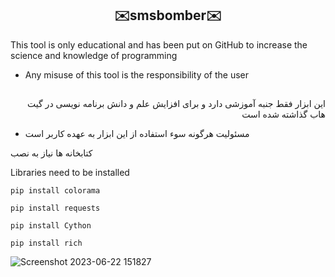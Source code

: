 <!DOCTYPE html>
<html>
<body>
<h2 align="center">✉️smsbomber✉️</h2>
<p dir="ltr">This tool is only educational and has been put on GitHub to increase the science and knowledge of programming</p>
<ul>
	<li><p dir="ltr">Any misuse of this tool is the responsibility of the user</p></li>
</ul><h2></h2>
<p dir="rtl">این ابزار فقط جنبه آموزشی دارد و برای افزایش علم و دانش برنامه نویسی در گیت هاب گذاشته شده است</p>
<ul><li>مسئولیت هرگونه سوء استفاده از این ابزار به عهده کاربر است</li></ul>
<p>کتابخانه ها نیاز به نصب</p>
<p>Libraries need to be installed</p>

```
pip install colorama
```
```
pip install requests
```
```
pip install Cython
```
```	
pip install rich
```	

</body>
</html>

![Screenshot 2023-06-22 151827](https://github.com/AmirRezaDelir/smsbomber/assets/115124097/dcafda7d-7dfa-4ba2-9d9a-24f8c13e60f8)

